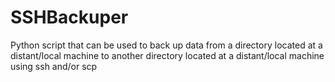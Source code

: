 # SSHBackuper
Python script that can be used to back up data from a directory located at a distant/local machine to another directory located at a distant/local machine using ssh and/or scp
